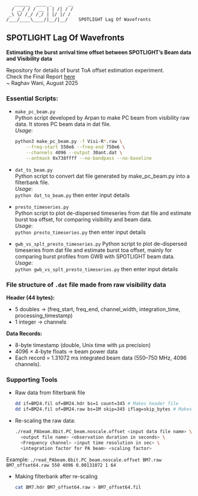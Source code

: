
```text
   ______  ____ _      __
  / __/ / / __ | | /| / /
 _\ \/ /_/ /_/ | |/ |/ / 
/___/____\____/|__/|__/    SPOTLIGHT Lag Of Wavefronts
```
                             
## **SPOTLIGHT Lag Of Wavefronts**
**Estimating the burst arrival time offset between SPOTLIGHT’s Beam data and Visibility data**

Repository for details of burst ToA offset estimation experiment.  
Check the Final Report [here](./Final_Report.pdf)  
~ Raghav Wani, August 2025

### Essential Scripts:

* `make_pc_beam.py`\
 Python script developed by Arpan to make PC beam from visibility raw data. It stores PC beam data in dat file.\
	*Usage*:
	```bash
	python3 make_pc_beam.py -f Visi-R*.raw \
		--freq-start 550e6 --freq-end 750e6 \
		--channels 4096 --output 30ant.dat \
		--antmask 0x738ffff --no-bandpass --no-baseline

* `dat_to_beam.py` \
 Python script to convert dat file generated by make_pc_beam.py into a filterbank file.\
	*Usage*:\
	`python dat_to_beam.py` then enter input details

* `presto_timeseries.py`\
 Python script to plot de-dispersed timeseries from dat file and estimate burst toa offset, for comparing visibility and beam data. \
	*Usage*: \
	`python presto_timeseries.py` then enter input details

* `gwb_vs_splt_presto_timeseries.py`
 Python script to plot de-dispersed timeseries from dat file and estimate burst toa offset, mainly for comparing burst profiles from GWB with SPOTLIGHT beam data.\
	*Usage*:\
	`python gwb_vs_splt_presto_timeseries.py` then enter input details

### File structure of `.dat` file made from raw visibility data
**Header (44 bytes):**
- 5 doubles → (freq_start, freq_end, channel_width, integration_time, processing_timestamp)  
- 1 integer → channels  

**Data Records:**
- 8-byte timestamp (double, Unix time with μs precision)  
- 4096 × 4-byte floats → beam power data  
- Each record = 1.31072 ms integrated beam data (550–750 MHz, 4096 channels).  


### Supporting Tools
* Raw data from filterbank file
	```bash
	dd if=BM24.fil of=BM24.hdr bs=1 count=345 # Makes header file 
	dd if=BM24.fil of=BM24.raw bs=1M skip=345 iflag=skip_bytes # Makes raw file

* Re-scaling the raw data:
	```bash
	./read_PAbeam.8bit.PC_beam.noscale.offset <input data file name> \
      <output file name> <observation duration in seconds> \
      <Frequency channel> <input time resolution in sec> \
      <integration factor for PA beam> <scaling factor>
  	
Example: `./read_PAbeam.8bit.PC_beam.noscale.offset BM7.raw BM7_offset64.raw 550 4096 0.00131072 1 64`

* Making filterbank after re-scaling
	```bash
	cat BM7.hdr BM7_offset64.raw > BM7_offset64.fil